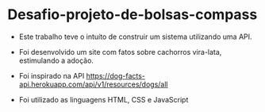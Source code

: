 # Desafio-projeto-de-bolsas-compass

* Este trabalho teve o intuíto de construir um sistema utilizando uma API.

* Foi desenvolvido um site com fatos sobre cachorros vira-lata, estimulando a adoção. 

* Foi inspirado na API https://dog-facts-api.herokuapp.com/api/v1/resources/dogs/all

* Foi utilizado as linguagens HTML, CSS e JavaScript